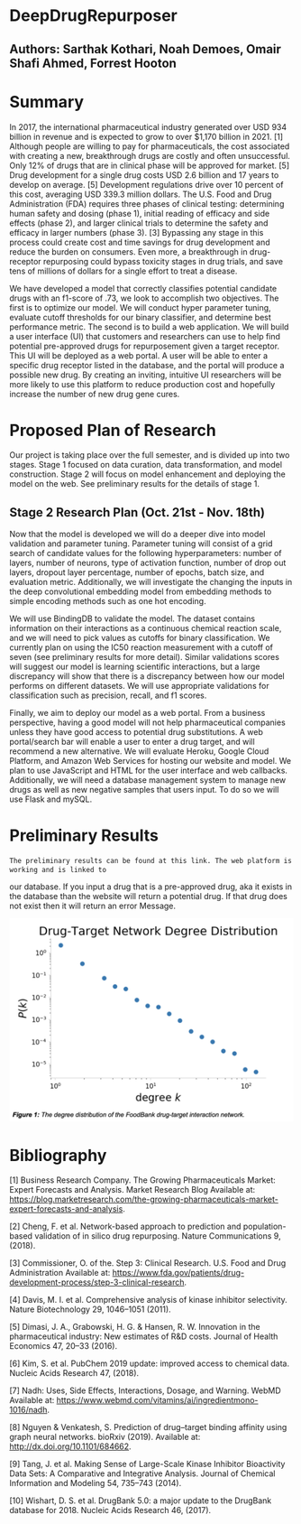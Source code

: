 # DeepDrugRepurposer

## Authors: Sarthak Kothari, Noah Demoes, Omair Shafi Ahmed, Forrest Hooton

# Summary

In 2017, the international pharmaceutical industry generated over USD 934 billion in revenue and is expected to grow to over $1,170 billion in 2021. [1] Although people are willing to pay for pharmaceuticals, the cost associated with creating a new, breakthrough drugs are costly and 
often unsuccessful. Only 12% of drugs that are in clinical phase will be approved for market. [5] 
Drug development for a single drug costs USD 2.6 billion and 17 years to develop on average. 
[5] Development regulations drive over 10 percent of this cost, averaging USD 339.3 million 
dollars. The U.S. Food and Drug Administration (FDA) requires three phases of clinical testing: 
determining human safety and dosing (phase 1), initial reading of efficacy and side effects 
(phase 2), and larger clinical trials to determine the safety and efficacy in larger numbers (phase 3). [3] Bypassing any stage in this process could create cost and time savings for drug 
development and reduce the burden on consumers. Even more, a breakthrough in 
drug-receptor repurposing could bypass toxicity stages in drug trials, and save tens of millions 
of dollars for a single effort to treat a disease. 

We have developed a model that correctly classifies potential candidate drugs with an f1-score 
of .73, we look to accomplish two objectives. The first is to optimize our model. We will conduct 
hyper parameter tuning, evaluate cutoff thresholds for our binary classifier, and determine best 
performance metric. The second is to build a web application. We will build a user interface (UI) 
that customers and researchers can use to help find potential pre-approved drugs for 
repurposement given a target receptor. This UI will be deployed as a web portal. A user will be 
able to enter a specific drug receptor listed in the database, and the portal will produce a 
possible new drug. By creating an inviting, intuitive UI researchers will be more likely to use this 
platform to reduce production cost and hopefully increase the number of new drug gene cures.



# Proposed Plan of Research

Our project is taking place over the full semester, and is divided up into two stages. Stage 1 focused on data curation, data transformation, and model construction. Stage 2 will focus on model enhancement and deploying the model on the web. See preliminary results for the details of stage 1.

## Stage 2 Research Plan (Oct. 21st - Nov. 18th)

Now that the model is developed we will do a deeper dive into model validation and parameter 
tuning. Parameter tuning will consist of a grid search of candidate values for the following 
hyperparameters: number of layers, number of neurons, type of activation function, number of 
drop out layers, dropout layer percentage, number of epochs, batch size, and evaluation metric. Additionally, we will investigate the changing the inputs in the deep convolutional embedding model from embedding methods to simple encoding methods such as one hot encoding. 

We will use BindingDB to validate the model. The dataset contains information on their interactions as a continuous chemical reaction scale, and we will need to pick values as cutoffs for binary classification. We currently plan on using the IC50 reaction measurement with a cutoff of seven (see preliminary results for more detail). Similar validations scores will suggest our model is learning scientific interactions, but a large discrepancy will show that there is a discrepancy between how our model performs on different datasets. We will use appropriate validations for classification such as precision, recall, and f1 scores.

Finally, we aim to deploy our model as a web portal. From a business perspective, having a 
good model will not help pharmaceutical companies unless they have good access to potential 
drug substitutions. A web portal/search bar will enable a user to enter a drug target, and will 
recommend a new alternative. We will evaluate Heroku, Google Cloud Platform, and Amazon 
Web Services for hosting our website and model. We plan to use JavaScript and HTML for the 
user interface and web callbacks. Additionally, we will need a database management system to 
manage new drugs as well as new negative samples that users input. To do so we will use 
Flask and mySQL.


# Preliminary Results

	The preliminary results can be found at this link. The web platform is working and is linked to 
our database. If you input a drug that is a pre-approved drug, aka it exists in the database than 
the website will return a potential drug. If that drug does not exist then it will return an error 
Message. 




![alt_text](images/drug_target_degree.png "image_tooltip")
	



# Bibliography
[1] Business Research Company. The Growing Pharmaceuticals Market: Expert Forecasts and Analysis. Market Research Blog Available at: https://blog.marketresearch.com/the-growing-pharmaceuticals-market-expert-forecasts-and-analysis. 

[2] Cheng, F. et al. Network-based approach to prediction and population-based validation of in silico drug repurposing. Nature Communications 9, (2018).

[3] Commissioner, O. of the. Step 3: Clinical Research. U.S. Food and Drug Administration Available at: https://www.fda.gov/patients/drug-development-process/step-3-clinical-research. 

[4] Davis, M. I. et al. Comprehensive analysis of kinase inhibitor selectivity. Nature Biotechnology 29, 1046–1051 (2011).

[5] Dimasi, J. A., Grabowski, H. G. &amp; Hansen, R. W. Innovation in the pharmaceutical industry: New estimates of R&D costs. Journal of Health Economics 47, 20–33 (2016).

[6] Kim, S. et al. PubChem 2019 update: improved access to chemical data. Nucleic Acids Research 47, (2018).

[7] Nadh: Uses, Side Effects, Interactions, Dosage, and Warning. WebMD Available at: https://www.webmd.com/vitamins/ai/ingredientmono-1016/nadh. 

[8] Nguyen &amp; Venkatesh, S. Prediction of drug–target binding affinity using graph neural networks. bioRxiv (2019). Available at: http://dx.doi.org/10.1101/684662. 

[9] Tang, J. et al. Making Sense of Large-Scale Kinase Inhibitor Bioactivity Data Sets: A Comparative and Integrative Analysis. Journal of Chemical Information and Modeling 54, 735–743 (2014).

[10] Wishart, D. S. et al. DrugBank 5.0: a major update to the DrugBank database for 2018. Nucleic Acids Research 46, (2017).


